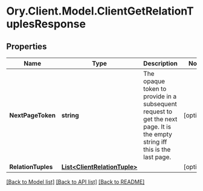 # Ory.Client.Model.ClientGetRelationTuplesResponse

## Properties

Name | Type | Description | Notes
------------ | ------------- | ------------- | -------------
**NextPageToken** | **string** | The opaque token to provide in a subsequent request to get the next page. It is the empty string iff this is the last page. | [optional] 
**RelationTuples** | [**List&lt;ClientRelationTuple&gt;**](ClientRelationTuple.md) |  | [optional] 

[[Back to Model list]](../README.md#documentation-for-models) [[Back to API list]](../README.md#documentation-for-api-endpoints) [[Back to README]](../README.md)

